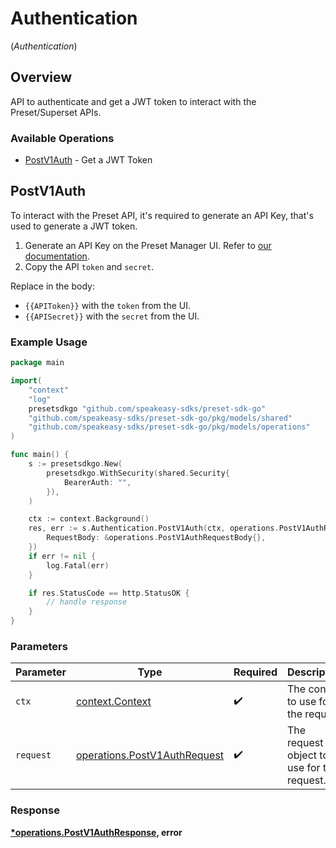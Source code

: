 # Authentication
(*Authentication*)

## Overview

API to authenticate and get a JWT token to interact with the Preset/Superset APIs.

### Available Operations

* [PostV1Auth](#postv1auth) - Get a JWT Token

## PostV1Auth

To interact with the Preset API, it's required to generate an API Key, that's used to generate a JWT token.

1. Generate an API Key on the Preset Manager UI. Refer to [our documentation](https://docs.preset.io/docs/the-preset-api).
2. Copy the API `token` and `secret`.
    

Replace in the body:

- `{{APIToken}}` with the `token` from the UI.
- `{{APISecret}}` with the `secret` from the UI.

### Example Usage

```go
package main

import(
	"context"
	"log"
	presetsdkgo "github.com/speakeasy-sdks/preset-sdk-go"
	"github.com/speakeasy-sdks/preset-sdk-go/pkg/models/shared"
	"github.com/speakeasy-sdks/preset-sdk-go/pkg/models/operations"
)

func main() {
    s := presetsdkgo.New(
        presetsdkgo.WithSecurity(shared.Security{
            BearerAuth: "",
        }),
    )

    ctx := context.Background()
    res, err := s.Authentication.PostV1Auth(ctx, operations.PostV1AuthRequest{
        RequestBody: &operations.PostV1AuthRequestBody{},
    })
    if err != nil {
        log.Fatal(err)
    }

    if res.StatusCode == http.StatusOK {
        // handle response
    }
}
```

### Parameters

| Parameter                                                                    | Type                                                                         | Required                                                                     | Description                                                                  |
| ---------------------------------------------------------------------------- | ---------------------------------------------------------------------------- | ---------------------------------------------------------------------------- | ---------------------------------------------------------------------------- |
| `ctx`                                                                        | [context.Context](https://pkg.go.dev/context#Context)                        | :heavy_check_mark:                                                           | The context to use for the request.                                          |
| `request`                                                                    | [operations.PostV1AuthRequest](../../models/operations/postv1authrequest.md) | :heavy_check_mark:                                                           | The request object to use for the request.                                   |


### Response

**[*operations.PostV1AuthResponse](../../models/operations/postv1authresponse.md), error**

